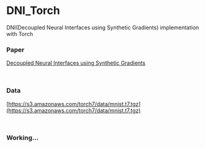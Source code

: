 # DNI_Torch
DNI(Decoupled Neural Interfaces using Synthetic Gradients) implementation with Torch

### Paper
[Decoupled Neural Interfaces using Synthetic Gradients](https://arxiv.org/abs/1608.05343)    

<br/>

### Data
[https://s3.amazonaws.com/torch7/data/mnist.t7.tgz](https://s3.amazonaws.com/torch7/data/mnist.t7.tgz)    

<br/>

### Working...